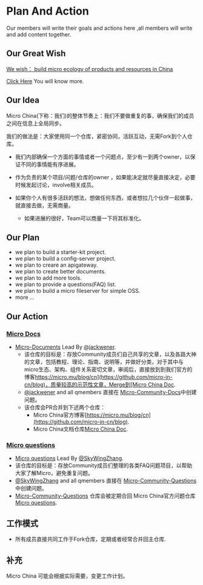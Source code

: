 # Plan And Action

Our members will write their goals and actions here ,all members will write and add content together.

## Our Great Wish

[We wish： build micro ecology of products and resources in China](https://github.com/micro-in-cn/tutorials#%E6%84%BF%E6%99%AF)

[Click Here](https://github.com/micro-in-cn/tutorials#%E6%84%BF%E6%99%AF) You will know more.

## Our Idea

Micro China(下称：我们)的整体节奏上：我们不要做重复的事，确保我们的成员之间在信息上全局同步。

我们的做法是：大家使用同一个仓库，紧密协同，活跃互动，无需Fork到个人仓库。

+ 我们内部确保一个方面的事情或者一个问题点，至少有一到两个owner，以保证不同的事情能有序进展。

+ 作为负责的某个项目/问题/仓库的owner ，如果能决定就尽量直接决定，必要时候发起讨论，involve相关成员。

+ 如果你个人有很多活跃的想法，想做任何东西，或者想拉几个伙伴一起做事，就直接去做，无需商量。

  + 如果进展的很好，Team可以商量一下将其标准化。

## Our Plan 

+ we plan to build a starter-kit project.
+ we plan to build a config-server project.
+ we plan to creare an apigateway.
+ we plan to create better documents.
+ we plan to add more tools.
+ we plan to provide a questions(FAQ) list.
+ we plan to build a micro fileserver for simple OSS.
+ more ...



## Our Action

### [Micro Docs](https://github.com/micro-in-cn/docs)

+ [Micro-Documents](https://github.com/micro-in-cn/docs) Lead By [@jackwener](https://github.com/jackwener).
  + 该仓库的目标是：存放Community成员们自己共享的文章，以及各路大神的文章，包括教程、理论、指南、说明等，并做好分类，对于其中与micro生态、架构、组件关系密切文章，审阅后，直接放到到我们官方的博客[https://micro.mu/blog/cn](https://github.com/micro-in-cn/blog)，质量较高的示范性文章，Merge到[Micro China Doc](https://github.com/micro-in-cn/docs).
  + [@jackwener](https://github.com/jackwener) and all qmembers 直接在 [Micro-Community-Docs](https://github.com/micro-community/docs)中创建问题。
  + 该仓库会PR合并到下述两个仓库：
    + Micro China官方博客[https://micro.mu/blog/cn](https://github.com/micro-in-cn/blog).
    + Micro China文档仓库[Micro China Doc](https://github.com/micro-in-cn/docs).
  
### [Micro questions](https://github.com/micro-in-cn/questions)

+ [Micro questions](https://github.com/micro-in-cn/questions) Lead By [@SkyWingZhang](https://github.com/SkyWingZhang).
+ 该仓库的目标是：存放Community成员们整理的各类FAQ问题项目，以帮助大家了解Micro，避免重复问题。
+ [@SkyWingZhang](https://github.com/SkyWingZhang) and all qmembers 直接在 [Micro-Community-Questions](https://github.com/micro-community/questions)中创建问题。
+ [Micro-Community-Questions](https://github.com/micro-community/questions) 仓库会被定期合回 Micro China官方问题仓库[Micro questions](https://github.com/micro-in-cn/questions).

## 工作模式

+ 所有成员直接共同工作于Fork仓库，定期或者经常合并回主仓库.
  
  
## 补充 
  
 Micro China 可能会根据实际需要，变更工作计划。

